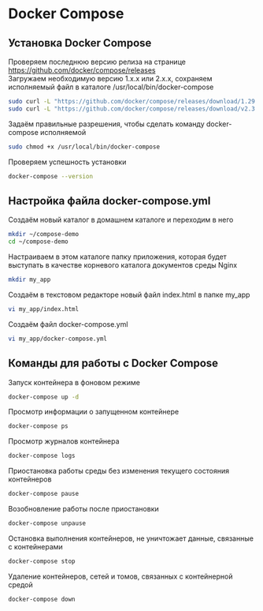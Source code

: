 # Docker Compose
## Установка Docker Compose
Проверяем последнюю версию релиза на странице https://github.com/docker/compose/releases  
Загружаем необходимую версию 1.х.х или 2.х.х, сохраняем исполняемый файл в каталоге /usr/local/bin/docker-compose
```bash
sudo curl -L "https://github.com/docker/compose/releases/download/1.29.2/docker-compose-$(uname -s)-$(uname -m)" -o /usr/local/bin/docker-compose
sudo curl -L "https://github.com/docker/compose/releases/download/v2.3.4/docker-compose-$(uname -s)-$(uname -m)" -o /usr/local/bin/docker-compose
```

Задаём правильные разрешения, чтобы сделать команду docker-compose исполняемой
```bash
sudo chmod +x /usr/local/bin/docker-compose
```

Проверяем успешность установки
```bash
docker-compose --version 
```

## Настройка файла docker-compose.yml
Cоздаём новый каталог в домашнем каталоге и переходим в него
```bash
mkdir ~/compose-demo
cd ~/compose-demo
```

Настраиваем в этом каталоге папку приложения, которая будет выступать в качестве корневого каталога документов среды Nginx
```bash
mkdir my_app
```

Создаём в текстовом редакторе новый файл index.html в папке my_app
```bash
vi my_app/index.html
```

Cоздаём файл docker-compose.yml
```bash
vi my_app/docker-compose.yml
```

## Команды для работы с Docker Compose
Запуск контейнера в фоновом режиме
```bash
docker-compose up -d
```

Просмотр информации о запущенном контейнере
```bash
docker-compose ps
```

Просмотр журналов контейнера
```bash
docker-compose logs
```

Приостановка работы среды без изменения текущего состояния контейнеров
```bash
docker-compose pause
```

Возобновление работы после приостановки
```bash
docker-compose unpause
```

Остановка выполнения контейнеров, не уничтожает данные, связанные с контейнерами
```bash
docker-compose stop
```

Удаление контейнеров, сетей и томов, связанных с контейнерной средой
```bash
docker-compose down
```

